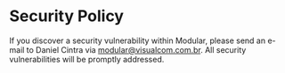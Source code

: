 # Security Policy

If you discover a security vulnerability within Modular, please send an e-mail to Daniel Cintra via [modular@visualcom.com.br](mailto:modular@visualcom.com.br). All security vulnerabilities will be promptly addressed.
